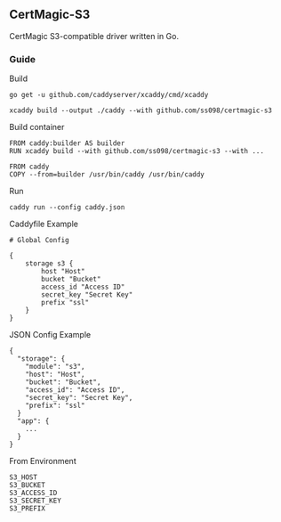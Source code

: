 ## CertMagic-S3

CertMagic S3-compatible driver written in Go.

### Guide

Build

    go get -u github.com/caddyserver/xcaddy/cmd/xcaddy
    
    xcaddy build --output ./caddy --with github.com/ss098/certmagic-s3

Build container

    FROM caddy:builder AS builder
    RUN xcaddy build --with github.com/ss098/certmagic-s3 --with ...
    
    FROM caddy
    COPY --from=builder /usr/bin/caddy /usr/bin/caddy

Run

    caddy run --config caddy.json

Caddyfile Example

    # Global Config

    {
        storage s3 {
            host "Host"
            bucket "Bucket"
            access_id "Access ID"
            secret_key "Secret Key"
            prefix "ssl"
        }
    }

JSON Config Example

    {
      "storage": {
        "module": "s3",
        "host": "Host",
        "bucket": "Bucket",
        "access_id": "Access ID",
        "secret_key": "Secret Key",
        "prefix": "ssl"
      }
      "app": {
        ...
      }
    }

From Environment

    S3_HOST
    S3_BUCKET
    S3_ACCESS_ID
    S3_SECRET_KEY
    S3_PREFIX
